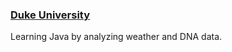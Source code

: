 ### [Duke University](https://github.com/Apl223/DukeUniversity)

Learning Java by analyzing weather and DNA data.
